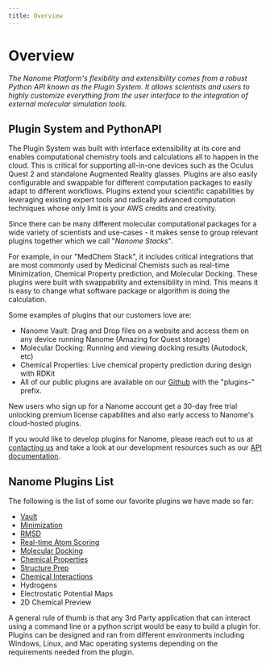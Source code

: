 ```yaml
---
title: Overview
---
```


# Overview

*The Nanome Platform's flexibility and extensibility comes from a robust Python API known as the Plugin System. It allows scientists and users to highly customize everything from the user interface to the integration of external molecular simulation tools.*

## Plugin System and PythonAPI


The Plugin System was built with interface extensibility at its core and enables computational chemistry tools and calculations all to happen in the cloud. This is critical for supporting all-in-one devices such as the Oculus Quest 2 and standalone Augmented Reality glasses. Plugins are also easily configurable and swappable for different computation packages to easily adapt to different workflows. Plugins extend your scientific capabilities by leveraging existing expert tools and radically advanced computation techniques whose only limit is your AWS credits and creativity.

Since there can be many different molecular computational packages for a wide variety of scientists and use-cases - it makes sense to group relevant plugins together which we call "*Nanome Stacks*". 

For example, in our "MedChem Stack", it includes critical integrations that are most commonly used by Medicinal Chemists such as real-time Minimization, Chemical Property prediction, and Molecular Docking. These plugins were built with swappability and extensibility in mind. This means it is easy to change what software package or algorithm is doing the calculation. 


Some examples of plugins that our customers love are:
- Nanome Vault: Drag and Drop files on a website and access them on any device running Nanome (Amazing for Quest storage)
- Molecular Docking: Running and viewing docking results (Autodock, etc)
- Chemical Properties: Live chemical property prediction during design with RDKit 
- All of our public plugins are available on our [Github](https://github.com/nanome-ai) with the "plugins-" prefix.

New users who sign up for a Nanome account get a 30-day free trial unlocking premium license capabilites and also early access to Nanome's cloud-hosted plugins. 

If you would like to develop plugins for Nanome, please reach out to us at [contacting us](mail:hello@nanome.ai) and take a look at our development resources such as our [API documentation](https://nanome.readthedocs.org).

## Nanome Plugins List

The following is the list of some our favorite plugins we have made so far:

- [Vault](vault.md)
- [Minimization](minimization.md)
- [RMSD](rmsd.md)
- [Real-time Atom Scoring](realtimescoring.md)
- [Molecular Docking](docking.md)
- [Chemical Properties](chemicalproperties.md)
- [Structure Prep](structureprep.md)
- [Chemical Interactions](cheminteractions.md)
- Hydrogens
- Electrostatic Potential Maps
- 2D Chemical Preview


A general rule of thumb is that any 3rd Party application that can interact using a command line or a python script would be easy to build a plugin for. Plugins can be designed and ran from different environments including Windows, Linux, and Mac operating systems depending on the requirements needed from the plugin.


